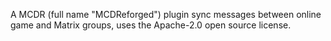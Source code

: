 A MCDR (full name "MCDReforged") plugin sync messages between online game and Matrix groups, uses the Apache-2.0 open source license.